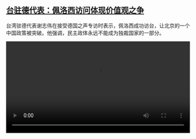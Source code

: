 <!--1659534423000-->
[台驻德代表：佩洛西访问体现价值观之争](https://www.dw.com/zh/%E5%8F%B0%E9%A9%BB%E5%BE%B7%E4%BB%A3%E8%A1%A8%EF%BC%9A%E4%BD%A9%E6%B4%9B%E8%A5%BF%E8%AE%BF%E9%97%AE%E4%BD%93%E7%8E%B0%E4%BB%B7%E5%80%BC%E8%A7%82%E4%B9%8B%E4%BA%89/a-62697825)
------

<p>台湾驻德代表谢志伟在接受德国之声专访时表示，佩洛西成功访台，让北京的一个中国政策被突破。他强调，民主政体永远不能成为独裁国家的一部分。</small></p><video src="https://tvdownloaddw-a.akamaihd.net/dwtv_video/flv/vdt_zh/2022/bchi220803_001_pelosishieh2_01r_AVC_1280x720.mp4" controls style="width:100%"></video>
